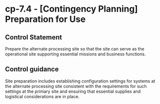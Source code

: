 # cp-7.4 - \[Contingency Planning\] Preparation for Use

## Control Statement

Prepare the alternate processing site so that the site can serve as the operational site supporting essential missions and business functions.

## Control guidance

Site preparation includes establishing configuration settings for systems at the alternate processing site consistent with the requirements for such settings at the primary site and ensuring that essential supplies and logistical considerations are in place.
